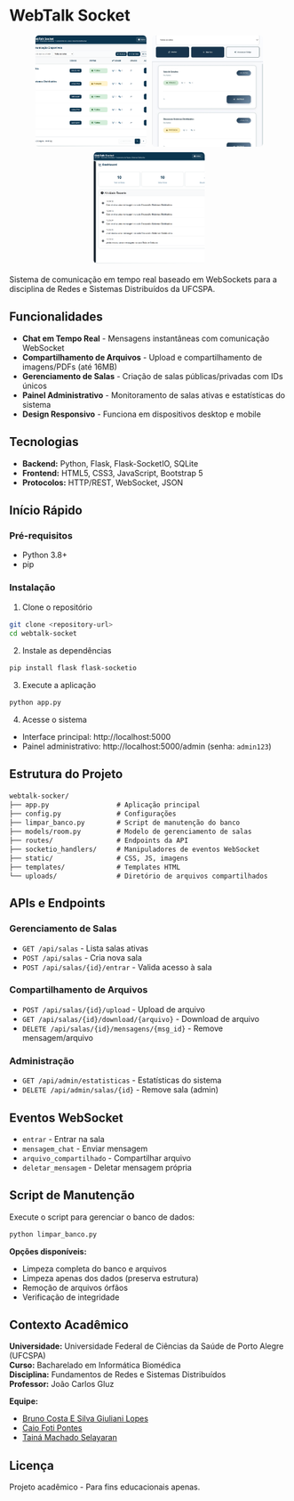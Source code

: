 # WebTalk Socket

<div style="display:flex; justify-content:center; align-items:center; gap:10px; margin-bottom:20px; flex-wrap:wrap;">
  <img src="static/images/tela-inicial-desktop.png" alt="Inicial Desktop" style="width:200px; height:200px; object-fit:cover; border-radius:6px;">
  <img src="static/images/tela-inicial-mobile.jpg" alt="Inicial Mobile" style="width:200px; height:200px; object-fit:cover; border-radius:6px;">
  <img src="static/images/tela-admin-desktop.png" alt="Tela Admin Desktop" style="width:200px; height:200px; object-fit:cover; border-radius:6px;">
</div>

Sistema de comunicação em tempo real baseado em WebSockets para a disciplina de Redes e Sistemas Distribuídos da UFCSPA.

## Funcionalidades

- **Chat em Tempo Real** - Mensagens instantâneas com comunicação WebSocket
- **Compartilhamento de Arquivos** - Upload e compartilhamento de imagens/PDFs (até 16MB)
- **Gerenciamento de Salas** - Criação de salas públicas/privadas com IDs únicos
- **Painel Administrativo** - Monitoramento de salas ativas e estatísticas do sistema
- **Design Responsivo** - Funciona em dispositivos desktop e mobile

## Tecnologias

- **Backend:** Python, Flask, Flask-SocketIO, SQLite
- **Frontend:** HTML5, CSS3, JavaScript, Bootstrap 5
- **Protocolos:** HTTP/REST, WebSocket, JSON

## Início Rápido

### Pré-requisitos
- Python 3.8+
- pip

### Instalação

1. Clone o repositório
```bash
git clone <repository-url>
cd webtalk-socket
```

2. Instale as dependências
```bash
pip install flask flask-socketio
```

3. Execute a aplicação
```bash
python app.py
```

4. Acesse o sistema
- Interface principal: http://localhost:5000
- Painel administrativo: http://localhost:5000/admin (senha: `admin123`)

## Estrutura do Projeto

```
webtalk-socker/
├── app.py                 # Aplicação principal
├── config.py              # Configurações
├── limpar_banco.py        # Script de manutenção do banco
├── models/room.py         # Modelo de gerenciamento de salas
├── routes/                # Endpoints da API
├── socketio_handlers/     # Manipuladores de eventos WebSocket
├── static/                # CSS, JS, imagens
├── templates/             # Templates HTML
└── uploads/               # Diretório de arquivos compartilhados
```

## APIs e Endpoints

### Gerenciamento de Salas
- `GET /api/salas` - Lista salas ativas
- `POST /api/salas` - Cria nova sala
- `POST /api/salas/{id}/entrar` - Valida acesso à sala

### Compartilhamento de Arquivos
- `POST /api/salas/{id}/upload` - Upload de arquivo
- `GET /api/salas/{id}/download/{arquivo}` - Download de arquivo
- `DELETE /api/salas/{id}/mensagens/{msg_id}` - Remove mensagem/arquivo

### Administração
- `GET /api/admin/estatisticas` - Estatísticas do sistema
- `DELETE /api/admin/salas/{id}` - Remove sala (admin)

## Eventos WebSocket

- `entrar` - Entrar na sala
- `mensagem_chat` - Enviar mensagem
- `arquivo_compartilhado` - Compartilhar arquivo
- `deletar_mensagem` - Deletar mensagem própria

## Script de Manutenção

Execute o script para gerenciar o banco de dados:

```bash
python limpar_banco.py
```

**Opções disponíveis:**
- Limpeza completa do banco e arquivos
- Limpeza apenas dos dados (preserva estrutura)
- Remoção de arquivos órfãos
- Verificação de integridade

## Contexto Acadêmico

**Universidade:** Universidade Federal de Ciências da Saúde de Porto Alegre (UFCSPA)  
**Curso:** Bacharelado em Informática Biomédica  
**Disciplina:** Fundamentos de Redes e Sistemas Distribuídos  
**Professor:** João Carlos Gluz

**Equipe:**
- [Bruno Costa E Silva Giuliani Lopes](https://www.linkedin.com/in/bruno-costa-e-silva-giuliani-lopes-955828282/)
- [Caio Foti Pontes](https://www.linkedin.com/in/caiofoti/)
- [Tainá Machado Selayaran](https://www.linkedin.com/in/taina-selayaran/)

## Licença

Projeto acadêmico - Para fins educacionais apenas.